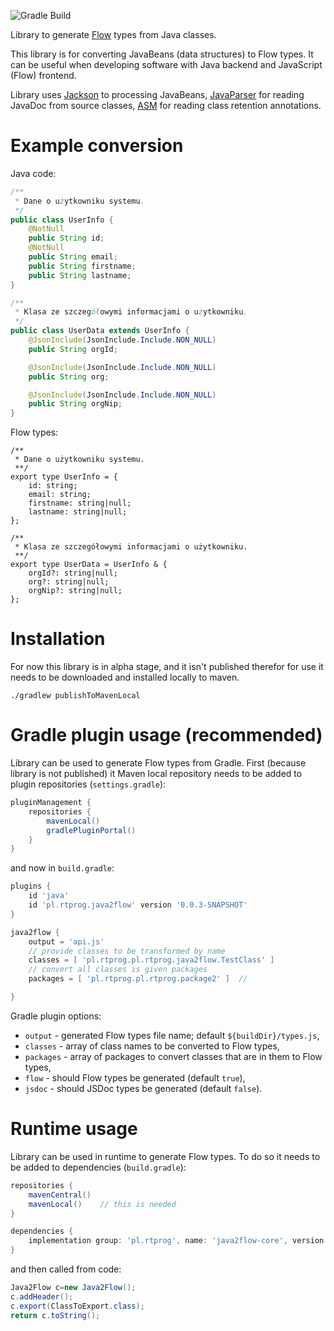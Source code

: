 ![Gradle Build](https://github.com/Ryszard-Trojnacki/java2flow/actions/workflows/gradle.yml/badge.svg)

Library to generate [Flow](https://flow.org/) types from Java classes.

This library is for converting JavaBeans (data structures) to Flow types.
It can be useful when developing software with Java backend and JavaScript (Flow) frontend.

Library uses [Jackson](https://github.com/FasterXML/jackson) to processing JavaBeans, 
[JavaParser](https://github.com/javaparser/javaparser) for reading JavaDoc from source classes,
[ASM](https://asm.ow2.io/) for reading class retention annotations.


# Example conversion
Java code:
```java
/**
 * Dane o użytkowniku systemu.
 */
public class UserInfo {
    @NotNull
    public String id;
    @NotNull
    public String email;
    public String firstname;
    public String lastname;
}

/**
 * Klasa ze szczegółowymi informacjami o użytkowniku.
 */
public class UserData extends UserInfo {
    @JsonInclude(JsonInclude.Include.NON_NULL)
    public String orgId;

    @JsonInclude(JsonInclude.Include.NON_NULL)
    public String org;

    @JsonInclude(JsonInclude.Include.NON_NULL)
    public String orgNip;
}
```
Flow types:
```flow js
/**
 * Dane o użytkowniku systemu.
 **/
export type UserInfo = {
	id: string;
	email: string;
	firstname: string|null;
	lastname: string|null;
};

/**
 * Klasa ze szczegółowymi informacjami o użytkowniku.
 **/
export type UserData = UserInfo & {
    orgId?: string|null;
    org?: string|null;
    orgNip?: string|null;
};
```

# Installation
For now this library is in alpha stage, and it isn't published therefor for use it needs to be downloaded
and installed locally to maven.

```shell
./gradlew publishToMavenLocal
```

# Gradle plugin usage (recommended)
Library can be used to generate Flow types from Gradle. First (because library is not published) it Maven local repository
needs to be added to plugin repositories (`settings.gradle`):
```groovy
pluginManagement {
    repositories {
        mavenLocal()
        gradlePluginPortal()
    }
}
```
and now in `build.gradle`:
```groovy
plugins {
    id 'java'
    id 'pl.rtprog.java2flow' version '0.0.3-SNAPSHOT'
}

java2flow {
    output = 'api.js'
    // provide classes to be transformed by name
    classes = [ 'pl.rtprog.pl.rtprog.java2flow.TestClass' ]
    // convert all classes is given packages
    packages = [ 'pl.rtprog.pl.rtprog.package2' ]  // 

}
```
Gradle plugin options:
- `output` - generated Flow types file name; default `${buildDir}/types.js`,
- `classes` - array of class names to be converted to Flow types,
- `packages` - array of packages to convert classes that are in them to Flow types,
- `flow` - should Flow types be generated (default `true`),
- `jsdoc` - should JSDoc types be generated (default `false`).


# Runtime usage
Library can be used in runtime to generate Flow types. To do so it needs to be added to dependencies (`build.gradle`):
```groovy
repositories {
    mavenCentral()
    mavenLocal()    // this is needed
}

dependencies {
    implementation group: 'pl.rtprog', name: 'java2flow-core', version: '0.0.3-SNAPSHOT'
}
```
and then called from code:
```java
Java2Flow c=new Java2Flow();
c.addHeader();
c.export(ClassToExport.class);
return c.toString();
```
